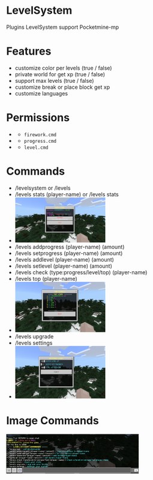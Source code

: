 # LevelSystem
Plugins LevelSystem support Pocketmine-mp

# Features
- customize color per levels (true / false)
- private world for get xp (true / false)
- support max levels (true / false)
- customize break or place block get xp
- customize languages

# Permissions
- - `firework.cmd`
- - `progress.cmd`
- - `level.cmd`

# Commands
- /levelsystem or /levels
- /levels stats (player-name) or /levels stats
- <img src="https://github.com/Ibenrm/LevelSystem/blob/main/resources/img/menu.png" alt="Stats" width="50%">
- /levels addprogress (player-name) (amount)
- /levels setprogress (player-name) (amount)
- /levels addlevel (player-name) (amount)
- /levels setlevel (player-name) (amount)
- /levels check (type:progress/level/top) (player-name)
- /levels top (player-name)
- <img src="https://github.com/Ibenrm/LevelSystem/blob/main/resources/img/toplevels.png" alt="TopLevels" width="50%">
- /levels upgrade
- /levels settings
- <img src="https://github.com/Ibenrm/LevelSystem/blob/main/resources/img/settings.png" alt="Settings" width="50%">

# Image Commands
<img src="https://github.com/Ibenrm/LevelSystem/blob/main/resources/img/commands.png" alt="Settings" width="70%">
